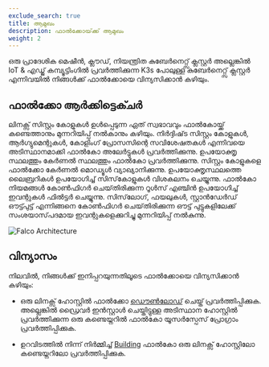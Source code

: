 ```yaml
---
exclude_search: true
title: ആമുഖം
description: ഫാൽക്കോയ്‌ക്ക് ആമുഖം
weight: 2
---
```

ഒരു പ്രാദേശിക മെഷീൻ, ക്ലൗഡ്, നിയന്ത്രിത കുബേർനെറ്റ്സ് ക്ലസ്റ്റർ അല്ലെങ്കിൽ IoT & എഡ്ജ് കമ്പ്യൂട്ടിംഗിൽ പ്രവർത്തിക്കുന്ന K3s പോലുള്ള കുബേർനെറ്റ്സ് ക്ലസ്റ്റർ എന്നിവയിൽ നിങ്ങൾക്ക് ഫാൽക്കോയെ വിന്യസിക്കാൻ കഴിയും.

## ഫാൽക്കോ ആർക്കിട്ടെക്ചർ

ലിനക്സ് സിസ്റ്റം കോളുകൾ ഉൾപ്പെടുന്ന ഏത് സ്വഭാവവും ഫാൽകോയ്ക്ക് കണ്ടെത്താനും മുന്നറിയിപ്പ് നൽകാനും കഴിയും. നിർദ്ദിഷ്‌ട സിസ്റ്റം കോളുകൾ, ആർഗ്യുമെന്റുകൾ, കോളിംഗ് പ്രോസസിന്റെ സവിശേഷതകൾ എന്നിവയെ അടിസ്ഥാനമാക്കി ഫാൽകോ അലേർട്ടുകൾ പ്രവർത്തിക്കുന്നു.  ഉപയോക്തൃ സ്ഥലത്തും കേർണൽ സ്ഥലത്തും ഫാൽകോ പ്രവർത്തിക്കുന്നു. സിസ്റ്റം കോളുകളെ ഫാൽക്കോ കേർണൽ മൊഡ്യൂൾ വ്യാഖ്യാനിക്കുന്നു. ഉപയോക്തൃസ്ഥലത്തെ ലൈബ്രറികൾ ഉപയോഗിച്ച് സിസ്‌കോളുകൾ വിശകലനം ചെയ്യുന്നു. ഫാൽകോ നിയമങ്ങൾ കോൺഫിഗർ ചെയ്‌തിരിക്കുന്ന റൂൾസ് എഞ്ചിൻ ഉപയോഗിച്ച് ഇവന്റുകൾ ഫിൽട്ടർ ചെയ്യുന്നു. സിസ്‌ലോഗ്, ഫയലുകൾ, സ്റ്റാൻഡേർഡ് ഔട്ട്പുട്ട്  എന്നിങ്ങനെ കോൺഫിഗർ ചെയ്‌തിരിക്കുന്ന ഔട്ട് പുട്ടുകളിലേക്ക് സംശയാസ്‌പദമായ ഇവന്റുകളെക്കുറിച്ചു  മുന്നറിയിപ്പ് നൽകുന്നു.


![Falco Architecture](/docs/images/falco_architecture.png)
## വിന്യാസം
നിലവിൽ, നിങ്ങൾക്ക് ഇനിപ്പറയുന്നതിലൂടെ ഫാൽക്കോയെ വിന്യസിക്കാൻ കഴിയും:
-  ഒരു ലിനക്സ് ഹോസ്റ്റിൽ ഫാൽക്കോ [ഡൌൺലോഡ്](/docs/getting-started/download) ചെയ്ത് പ്രവർത്തിപ്പിക്കുക. അല്ലെങ്കിൽ ഡ്രൈവർ ഇൻസ്റ്റാൾ ചെയ്തിട്ടുള്ള അടിസ്ഥാന ഹോസ്റ്റിൽ പ്രവർത്തിക്കുന്ന ഒരു കണ്ടെയ്നറിൽ ഫാൽകോ യൂസർസ്പേസ് പ്രോഗ്രാം പ്രവർത്തിപ്പിക്കുക.

-  ഉറവിടത്തിൽ നിന്ന് നിർമ്മിച്ച് [Building](/docs/getting-started/source) ഫാൽകോ ഒരു ലിനക്സ് ഹോസ്റ്റിലോ കണ്ടെയ്നറിലോ പ്രവർത്തിപ്പിക്കുക.
